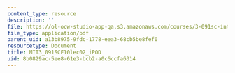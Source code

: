 ```yaml
---
content_type: resource
description: ''
file: https://ol-ocw-studio-app-qa.s3.amazonaws.com/courses/3-091sc-introduction-to-solid-state-chemistry-fall-2010/8b0829ac5ee861e3bcb2a0c6ccfa6314_MIT3_091SCF10lec02_iPOD.pdf
file_type: application/pdf
parent_uid: a13b8975-9fdc-1778-eea3-68cb5be8fef0
resourcetype: Document
title: MIT3_091SCF10lec02_iPOD
uid: 8b0829ac-5ee8-61e3-bcb2-a0c6ccfa6314
---
```

